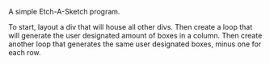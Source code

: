 A simple Etch-A-Sketch program.

To start, layout a div that will house all other divs.
Then create a loop that will generate the user designated amount of boxes in a column.
Then create another loop that generates the same user designated boxes, minus one for each row.
